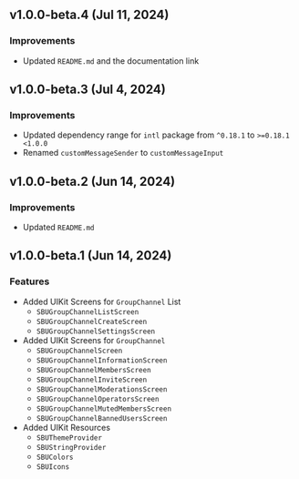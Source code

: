 ## v1.0.0-beta.4 (Jul 11, 2024)

### Improvements
- Updated `README.md` and the documentation link

## v1.0.0-beta.3 (Jul 4, 2024)

### Improvements
- Updated dependency range for `intl` package from `^0.18.1` to `>=0.18.1 <1.0.0`
- Renamed `customMessageSender` to `customMessageInput`

## v1.0.0-beta.2 (Jun 14, 2024)

### Improvements
- Updated `README.md`

## v1.0.0-beta.1 (Jun 14, 2024)

### Features
- Added UIKit Screens for `GroupChannel` List
  - `SBUGroupChannelListScreen`
  - `SBUGroupChannelCreateScreen`
  - `SBUGroupChannelSettingsScreen`
- Added UIKit Screens for `GroupChannel`
  - `SBUGroupChannelScreen`
  - `SBUGroupChannelInformationScreen`
  - `SBUGroupChannelMembersScreen`
  - `SBUGroupChannelInviteScreen`
  - `SBUGroupChannelModerationsScreen`
  - `SBUGroupChannelOperatorsScreen`
  - `SBUGroupChannelMutedMembersScreen`
  - `SBUGroupChannelBannedUsersScreen`
- Added UIKit Resources
  - `SBUThemeProvider`
  - `SBUStringProvider`
  - `SBUColors`
  - `SBUIcons`
